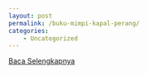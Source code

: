 ```yaml
---
layout: post
permalink: /buku-mimpi-kapal-perang/
categories:
    - Uncategorized
---
```


[Baca Selengkapnya](/01)